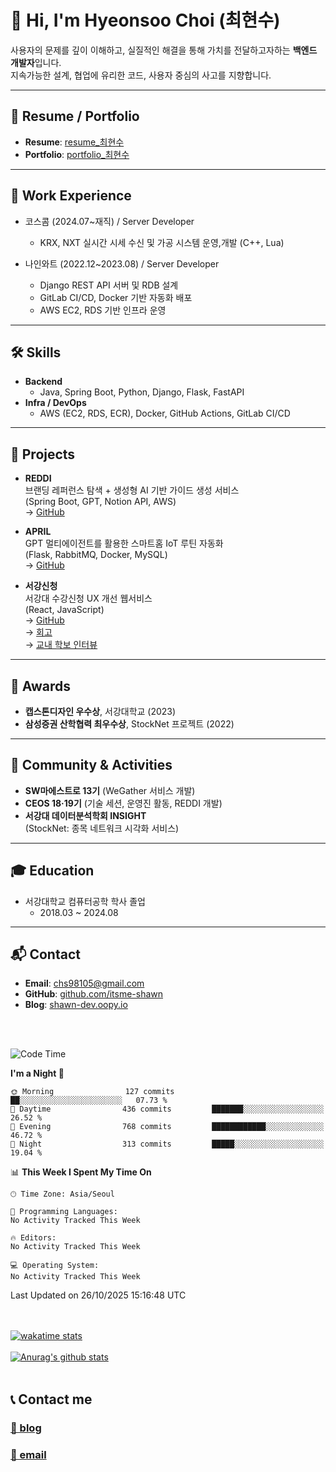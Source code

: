 
# 👋 Hi, I'm Hyeonsoo Choi (최현수)

사용자의 문제를 깊이 이해하고, 실질적인 해결을 통해 가치를 전달하고자하는 **백엔드 개발자**입니다.  
지속가능한 설계, 협업에 유리한 코드, 사용자 중심의 사고를 지향합니다.

---

## 📄 Resume / Portfolio

- **Resume**: [resume_최현수](https://drive.google.com/file/d/1vJPo_nJZva5bo7n27U2LX6Y5LwmPEJDD/view)  
- **Portfolio**: [portfolio_최현수](https://shawn-dev.notion.site/Portfolio-1db44557b5488048bf65f58cb94ea303)  

---

## 💼 Work Experience

* 코스콤 (2024.07~재직) / Server Developer  
  * KRX, NXT 실시간 시세 수신 및 가공 시스템 운영,개발 (C++, Lua)

* 나인와트 (2022.12~2023.08) / Server Developer  
  * Django REST API 서버 및 RDB 설계  
  * GitLab CI/CD, Docker 기반 자동화 배포  
  * AWS EC2, RDS 기반 인프라 운영
---

## 🛠 Skills

* **Backend**
  * Java, Spring Boot, Python, Django, Flask, FastAPI  
* **Infra / DevOps**  
  * AWS (EC2, RDS, ECR), Docker, GitHub Actions, GitLab CI/CD  

---

## 🚀 Projects

* **REDDI**  
브랜딩 레퍼런스 탐색 + 생성형 AI 기반 가이드 생성 서비스  
(Spring Boot, GPT, Notion API, AWS)  
→ [GitHub](https://github.com/team-Reddi/reddi-server)

* **APRIL**  
GPT 멀티에이전트를 활용한 스마트홈 IoT 루틴 자동화  
(Flask, RabbitMQ, Docker, MySQL)  
→ [GitHub](https://github.com/facade-team/APRIL-BE)

* **서강신청**  
서강대 수강신청 UX 개선 웹서비스  
(React, JavaScript)  
→ [GitHub](https://github.com/itsme-shawn/sogang-register-web)  
→ [회고](https://velog.io/@hye0n/서강신청-서비스-개발-후기)  
→ [교내 학보 인터뷰](https://sgunews.sogang.ac.kr/front/cmsboardview.do?siteId=sgunews&bbsConfigFK=4511&pkid=873408)  


---

## 🏅 Awards

- **캡스톤디자인 우수상**, 서강대학교 (2023)
- **삼성증권 산학협력 최우수상**, StockNet 프로젝트 (2022)

---

## 🌱 Community & Activities

- **SW마에스트로 13기** (WeGather 서비스 개발)
- **CEOS 18·19기** (기술 세션, 운영진 활동, REDDI 개발)
- **서강대 데이터분석학회 INSIGHT**  
  (StockNet: 종목 네트워크 시각화 서비스)

---

## 🎓 Education

- 서강대학교 컴퓨터공학 학사 졸업
  - 2018.03 ~ 2024.08
---

## 📬 Contact

- **Email**: chs98105@gmail.com  
- **GitHub**: [github.com/itsme-shawn](https://github.com/itsme-shawn)  
- **Blog**: [shawn-dev.oopy.io](https://shawn-dev.oopy.io)

<br><br>
 
<!--START_SECTION:waka-->
![Code Time](http://img.shields.io/badge/Code%20Time-1%2C686%20hrs%208%20mins-blue)

**I'm a Night 🦉** 

```text
🌞 Morning                127 commits         ██░░░░░░░░░░░░░░░░░░░░░░░   07.73 % 
🌆 Daytime                436 commits         ███████░░░░░░░░░░░░░░░░░░   26.52 % 
🌃 Evening                768 commits         ████████████░░░░░░░░░░░░░   46.72 % 
🌙 Night                  313 commits         █████░░░░░░░░░░░░░░░░░░░░   19.04 % 
```


📊 **This Week I Spent My Time On** 

```text
🕑︎ Time Zone: Asia/Seoul

💬 Programming Languages: 
No Activity Tracked This Week

🔥 Editors: 
No Activity Tracked This Week

💻 Operating System: 
No Activity Tracked This Week
```


 Last Updated on 26/10/2025 15:16:48 UTC
<!--END_SECTION:waka-->

   
<br><br>
[![wakatime stats](https://github-readme-stats.vercel.app/api/wakatime?username=itsme_shawn&layout=compact&show_icons=true&count_private=true&bg_color=30,e96443,904e95&title_color=fff&text_color=fff)](https://github.com/anuraghazra/github-readme-stats)
<br><br> 
[![Anurag's github stats](https://github-readme-stats.vercel.app/api?username=itsme-shawn&show_icons=true&count_private=true&bg_color=30,e96443,904e95&title_color=fff&text_color=fff)](https://github.com/anuraghazra/github-readme-stats)
<br><br>
<!-- [![Top Langs](https://github-readme-stats.vercel.app/api/top-langs/?username=itsme-shawn&hide=html,pug,jupyter%20notebook&layout=compact&bg_color=30,e96443,904e95&title_color=fff&text_color=fff)](https://github.com/anuraghazra/github-readme-stats)
<br><br>   -->


## 📞 Contact me

<h3><a href="https://shawn-dev.me" target="_blank">📝 blog</a></h3>  
<h3><a href="mailto:chs98105@naver.com" target="_blank">📮 email</a></h3>  
  

